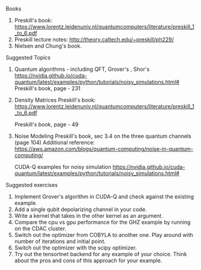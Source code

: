 Books
  1. Preskill's book: https://www.lorentz.leidenuniv.nl/quantumcomputers/literature/preskill_1_to_6.pdf
  2. Preskill lecture notes: http://theory.caltech.edu/~preskill/ph229/
  3. Nielsen and Chung's book.

Suggested Topics

1. Quantum algorithms - including QFT, Grover's , Shor's
   https://nvidia.github.io/cuda-quantum/latest/examples/python/tutorials/noisy_simulations.html#
   Preskill's book, page - 231

2. Density Matrices
   Preskill's book: https://www.lorentz.leidenuniv.nl/quantumcomputers/literature/preskill_1_to_6.pdf
   
   Preskill's book, page - 49

4. Noise Modeling
   Preskill's book, sec 3.4 on the three quantum channels (page 104) 
   Additional reference: https://aws.amazon.com/blogs/quantum-computing/noise-in-quantum-computing/
   
   CUDA-Q examples for noisy simulation
   https://nvidia.github.io/cuda-quantum/latest/examples/python/tutorials/noisy_simulations.html#

Suggested exercises

1. Implement Grover's algorithm in CUDA-Q and check against the existing example.
2. Add a single qubit depolarizing channel in your code.
3. Write a kernel that takes in the other kernel as an argument.
4. Compare the cpu vs gpu performance for the GHZ example by running on the CDAC cluster.
5. Switch out the optimizer from COBYLA to another one. Play around with number of iterations and initial point.
6. Switch out the optimizer with the scipy optimizer.
7. Try out the tensortnet backend for any example of your choice. Think about the pros and cons of this approach for your example.
